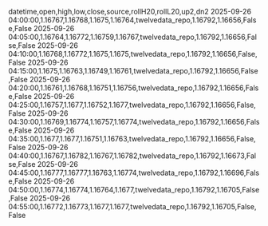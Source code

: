 datetime,open,high,low,close,source,rollH20,rollL20,up2,dn2
2025-09-26 04:00:00,1.16767,1.16768,1.1675,1.16764,twelvedata_repo,1.16792,1.16656,False,False
2025-09-26 04:05:00,1.16764,1.16772,1.16759,1.16767,twelvedata_repo,1.16792,1.16656,False,False
2025-09-26 04:10:00,1.16768,1.16772,1.1675,1.1675,twelvedata_repo,1.16792,1.16656,False,False
2025-09-26 04:15:00,1.1675,1.16763,1.16749,1.16761,twelvedata_repo,1.16792,1.16656,False,False
2025-09-26 04:20:00,1.16761,1.16768,1.16751,1.16756,twelvedata_repo,1.16792,1.16656,False,False
2025-09-26 04:25:00,1.16757,1.1677,1.16752,1.1677,twelvedata_repo,1.16792,1.16656,False,False
2025-09-26 04:30:00,1.16769,1.16774,1.16757,1.16774,twelvedata_repo,1.16792,1.16656,False,False
2025-09-26 04:35:00,1.1677,1.1677,1.16751,1.16763,twelvedata_repo,1.16792,1.16656,False,False
2025-09-26 04:40:00,1.16767,1.16782,1.16767,1.16782,twelvedata_repo,1.16792,1.16673,False,False
2025-09-26 04:45:00,1.16777,1.16777,1.16763,1.16774,twelvedata_repo,1.16792,1.16696,False,False
2025-09-26 04:50:00,1.16774,1.16774,1.16764,1.1677,twelvedata_repo,1.16792,1.16705,False,False
2025-09-26 04:55:00,1.16772,1.16773,1.1677,1.1677,twelvedata_repo,1.16792,1.16705,False,False
